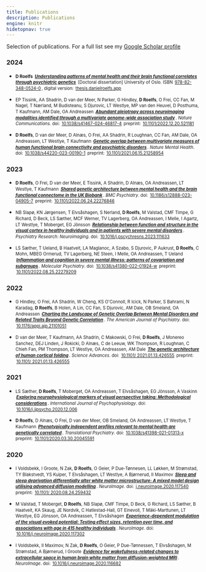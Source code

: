 ```yaml
---
title: Publications
description: Publications
engine: knitr
hidetopnav: true
---
```



<style type="text/css">
ul li:before {
  content: "";
  margin: 0;
}

ul li p {
  margin-left: 0;
}

ul li p, .sidenote {
  font-size: 80%;
  line-height: 1.4;
}

ul li a {
  padding: 0 2px 0 2px;
}
</style>

Selection of publications. For a full list see my [Google Scholar profile](https://scholar.google.com/citations?user=QmVQcsAAAAAJ&hl=en)

### 2024

-   **D Roelfs** [***Understanding patterns of mental health and their brain functional correlates through psychiatric genetics***](http://hdl.handle.net/10852/114512) \[Doctoral dissertation\] University of Oslo. ISBN [978-82-348-0524-0](http://hdl.handle.net/10852/114512), digital version: [thesis.danielroelfs.app](https://thesis.danielroelfs.app)

-   EP Tissink, AA Shadrin, D van der Meer, N Parker, G Hindley, **D Roelfs**, O Frei, CC Fan, M Nagel, T Nærland, M Budisteanu, S Djurovic, LT Westlye, MP van den Heuvel, D Posthuma, T Kaufmann, AM Dale, OA Andreassen [***Abundant pleiotropy across neuroimaging modalities identified through a multivariate genome-wide association study***](https://doi.org/10.1038/s41467-024-46817-4). *Nature Communications*. doi: [10.1038/s41467-024-46817-4](https://doi.org/10.1038/s41467-024-46817-4) preprint: [10.1101/2022.12.20.521181](https://doi.org/10.1101/2022.12.20.521181)

-   **D Roelfs**, D van der Meer, D Alnæs, O Frei, AA Shadrin, R Loughnan, CC Fan, AM Dale, OA Andreassen, LT Westlye, T Kaufmann [***Genetic overlap between multivariate measures of human functional brain connectivity and psychiatric disorders***](https://doi.org/10.1038/s44220-023-00190-1). *Nature Mental Health*. doi: [10.1038/s44220-023-00190-1](https://doi.org/10.1038/s44220-023-00190-1) preprint: [10.1101/2021.06.15.21258954](https://doi.org/10.1101/2021.06.15.21258954)

### 2023

-   **D Roelfs**, O Frei, D van der Meer, E Tissink, A Shadrin, D Alnæs, OA Andreassen, LT Westlye, T Kaufmann [***Shared genetic architecture between mental health and the brain functional connectome in the UK Biobank***](https://doi.org/10.1186/s12888-023-04905-7). *BMC Psychiatry*. doi: [10.1186/s12888-023-04905-7](https://doi.org/10.1186/s12888-023-04905-7) preprint: [10.1101/2022.06.24.22276846](https://doi.org/10.1101/2022.06.24.22276846)

-   NB Slapø, KN Jørgensen, T Elvsåshagen, S Nerland, **D Roelfs**, M Valstad, CMF Timpe, G Richard, D Beck, LS Sæther, MCF Werner, TV Lagerberg, OA Andreassen, I Melle, I Agartz, LT Westlye, T Moberget, EG Jönsson [***Relationship between function and structure in the visual cortex in healthy individuals and in patients with severe mental disorders***](https://doi.org/10.1016/j.pscychresns.2023.111633). *Psychiatry Research: Neuroimaging*. doi: [10.1016/j.pscychresns.2023.111633](https://doi.org/10.1016/j.pscychresns.2023.111633)

-   LS Sæther, T Ueland, B Haatveit, LA Maglanoc, A Szabo, S Djurovic, P Aukrust, **D Roelfs**, C Mohn, MBEG Ormerud, TV Lagerberg, NE Steen, I Melle, OA Andreassen, T Ueland [***Inflammation and cognition in severe mental illness: patterns of covariation and subgroups***](https://doi.org/10.1038/s41380-022-01924-w). *Molecular Psychiatry*. doi: [10.1038/s41380-022-01924-w](https://doi.org/10.1038/s41380-022-01924-w) preprint: [10.1101/2022.08.25.22279209](https://doi.org/10.1101/2022.08.25.22279209)

### 2022

-   G Hindley, O Frei, AA Shadrin, W Cheng, KS O'Connoll, R Icick, N Parker, S Bahrami, N Karadag, **D Roelfs**, B Holen, A Lin, CC Fan, S Djurovic, AM Dale, OB Smeland, OA Andreassen [***Charting the Landscape of Genetic Overlap Between Mental Disorders and Related Traits Beyond Genetic Correlation***](https://doi.org/10.1176/appi.ajp.21101051). *The American Journal of Psychiatry*. doi: [10.1176/appi.ajp.21101051](https://doi.org/10.1176/appi.ajp.21101051)

-   D van der Meer, T Kaufmann, AA Shadrin, C Makowski, O Frei, **D Roelfs**, J Monereo Sanchez, DEJ Linden, J Rokicki, D Alnæs, C de Leeuw, WK Thompson, R Loughnan, C Chieh Fan, PM Thompson, LT Westlye, OA Andreassen, AM Dale [***The genetic architecture of human cortical folding***](https://doi.org/10.1126/sciadv.abj9446). *Science Advances*. doi: [10.1101/ 2021.01.13.426555](https://doi.org/10.1126/sciadv.abj9446) preprint: [10.1101/ 2021.01.13.426555](https://doi.org/10.1101/2021.01.13.426555)

### 2021

-   LS Sæther, **D Roelfs**, T Moberget, OA Andreassen, T Elvsåshagen, EG Jönsson, A Vaskinn [***Exploring neurophysiological markers of visual perspective taking: Methodological considerations***](https://doi.org/10.1016/j.ijpsycho.2020.12.006). *International Journal of Psychophysiology*. doi: [10.1016/j.ijpsycho.2020.12.006](https://doi.org/10.1016/j.ijpsycho.2020.12.006)

-   **D Roelfs**, D Alnæs, O Frei, D van der Meer, OB Smeland, OA Andreassen, LT Westlye, T Kaufmann [***Phenotypically independent profiles relevant to mental health are genetically correlated***](https://doi.org/10.1038/s41398-021-01313-x). *Translational Psychiatry*. doi: [10.1038/s41398-021-01313-x](https://doi.org/10.1038/s41398-021-01313-x) preprint: [10.1101/2020.03.30.20045591](https://doi.org/10.1101/2020.03.30.20045591)

### 2020

-   I Voldsbekk, I Groote, N Zak, **D Roelfs**, O Geier, P Due-Tønnesen, LL Løkken, M Strømstad, TY Blakstvedt, YS Kuiper, T Elvsåshagen, LT Westlye, A Bjørnerud, II Maximov [***Sleep and sleep deprivation differentially alter white matter microstructure: A mixed model design utilising advanced diffusion modelling***](https://doi.org/10.1016/j.neuroimage.2020.117540). *NeuroImage*. doi: [j.neuroimage.2020.117540](https://doi.org/10.1016/j.neuroimage.2020.117540) preprint: [10.1101/ 2020.08.24.259432](https://doi.org/10.1101/2020.08.24.259432)

-   M Valstad, T Moberget, **D Roelfs**, NB Slapø, CMF Timpe, D Beck, G Richard, LS Sæther, B Haatveit, KA Skaug, JE Nordvik, C Hatlestad-Hall, GT Einevoll, T Mãki-Marttunen, LT Westlye, EG Jõnsson, OA Andreassen, T Elvsåshagen [***Experience-dependent modulation of the visual evoked potential: Testing effect sizes, retention over time, and associations with age in 415 healthy individuals***](https://doi.org/10.1016/j.neuroimage.2020.117302). *NeuroImage*. doi: [10.1016/j.neuroimage.2020.117302](https://doi.org/10.1016/j.neuroimage.2020.117302)

-   I Voldsbekk, II Maximov, N Zak, **D Roelfs**, O Geier, P Due-Tønnessen, T Elvsåshagen, M Strømstad, A Bjørnerud, I Groote [***Evidence for wakefulness-related changes to extracellular space in human brain white matter from diffusion-weighted MRI***](https://doi.org/10.1016/j.neuroimage.2020.116682). *NeuroImage*. doi: [10.1016/j.neuroimage.2020.116682](https://doi.org/10.1016/j.neuroimage.2020.116682)
